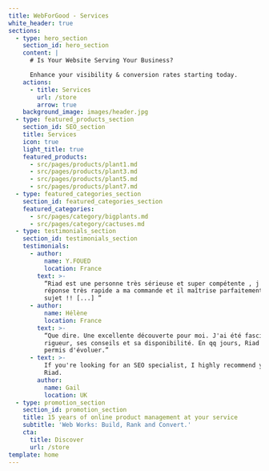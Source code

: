 ```yaml
---
title: WebForGood - Services
white_header: true
sections:
  - type: hero_section
    section_id: hero_section
    content: |
      # Is Your Website Serving Your Business?

      Enhance your visibility & conversion rates starting today.
    actions:
      - title: Services
        url: /store
        arrow: true
    background_image: images/header.jpg
  - type: featured_products_section
    section_id: SEO_section
    title: Services
    icon: true
    light_title: true
    featured_products:
      - src/pages/products/plant1.md
      - src/pages/products/plant3.md
      - src/pages/products/plant5.md
      - src/pages/products/plant7.md
  - type: featured_categories_section
    section_id: featured_categories_section
    featured_categories:
      - src/pages/category/bigplants.md
      - src/pages/category/cactuses.md
  - type: testimonials_section
    section_id: testimonials_section
    testimonials:
      - author:
          name: Y.FOUED
          location: France
        text: >-
          “Riad est une personne très sérieuse et super compétente , j'ai eu une
          réponse très rapide a ma commande et il maîtrise parfaitement son
          sujet !! [...] ”
      - author:
          name: Hélène
          location: France
        text: >-
          “Que dire. Une excellente découverte pour moi. J'ai été fasciné par sa
          rigueur, ses conseils et sa disponibilité. En qq jours, Riad m'a
          permis d'évoluer.”
      - text: >-
          If you're looking for an SEO specialist, I highly recommend you hire
          Riad.
        author:
          name: Gail
          location: UK
  - type: promotion_section
    section_id: promotion_section
    title: 15 years of online product management at your service
    subtitle: 'Web Works: Build, Rank and Convert.'
    cta:
      title: Discover
      url: /store
template: home
---
```

